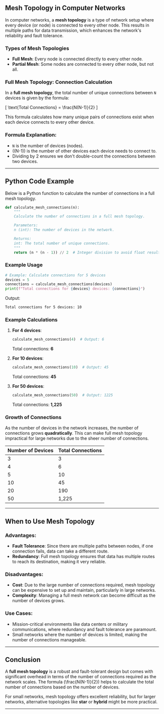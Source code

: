 ## Mesh Topology in Computer Networks

In computer networks, a **mesh topology** is a type of network setup where every device (or node) is connected to every other node. This results in multiple paths for data transmission, which enhances the network's reliability and fault tolerance.

### Types of Mesh Topologies
- **Full Mesh**: Every node is connected directly to every other node.
- **Partial Mesh**: Some nodes are connected to every other node, but not all.

### Full Mesh Topology: Connection Calculation

In a **full mesh topology**, the total number of unique connections between `N` devices is given by the formula:

\[
\text{Total Connections} = \frac{N(N-1)}{2}
\]

This formula calculates how many unique pairs of connections exist when each device connects to every other device.

### Formula Explanation:
- `N` is the number of devices (nodes).
- \((N-1)\) is the number of other devices each device needs to connect to.
- Dividing by 2 ensures we don't double-count the connections between two devices.

---

## Python Code Example

Below is a Python function to calculate the number of connections in a full mesh topology.

```python
def calculate_mesh_connections(n):
    """
    Calculate the number of connections in a full mesh topology.

    Parameters:
    n (int): The number of devices in the network.

    Returns:
    int: The total number of unique connections.
    """
    return (n * (n - 1)) // 2  # Integer division to avoid float result
```

### Example Usage

```python
# Example: Calculate connections for 5 devices
devices = 5
connections = calculate_mesh_connections(devices)
print(f"Total connections for {devices} devices: {connections}")
```

Output:
```bash
Total connections for 5 devices: 10
```

### Example Calculations

1. **For 4 devices**:
   ```python
   calculate_mesh_connections(4)  # Output: 6
   ```
   Total connections: **6**

2. **For 10 devices**:
   ```python
   calculate_mesh_connections(10)  # Output: 45
   ```
   Total connections: **45**

3. **For 50 devices**:
   ```python
   calculate_mesh_connections(50)  # Output: 1225
   ```
   Total connections: **1,225**

### Growth of Connections

As the number of devices in the network increases, the number of connections grows **quadratically**. This can make full mesh topology impractical for large networks due to the sheer number of connections.

| Number of Devices | Total Connections |
|-------------------|-------------------|
| 3                 | 3                 |
| 4                 | 6                 |
| 5                 | 10                |
| 10                | 45                |
| 20                | 190               |
| 50                | 1,225             |

---

## When to Use Mesh Topology

### Advantages:
- **Fault Tolerance**: Since there are multiple paths between nodes, if one connection fails, data can take a different route.
- **Redundancy**: Full mesh topology ensures that data has multiple routes to reach its destination, making it very reliable.

### Disadvantages:
- **Cost**: Due to the large number of connections required, mesh topology can be expensive to set up and maintain, particularly in large networks.
- **Complexity**: Managing a full mesh network can become difficult as the number of devices grows.

### Use Cases:
- Mission-critical environments like data centers or military communications, where redundancy and fault tolerance are paramount.
- Small networks where the number of devices is limited, making the number of connections manageable.

---

## Conclusion

A **full mesh topology** is a robust and fault-tolerant design but comes with significant overhead in terms of the number of connections required as the network scales. The formula \(\frac{N(N-1)}{2}\) helps to calculate the total number of connections based on the number of devices.

For small networks, mesh topology offers excellent reliability, but for larger networks, alternative topologies like **star** or **hybrid** might be more practical.

---
